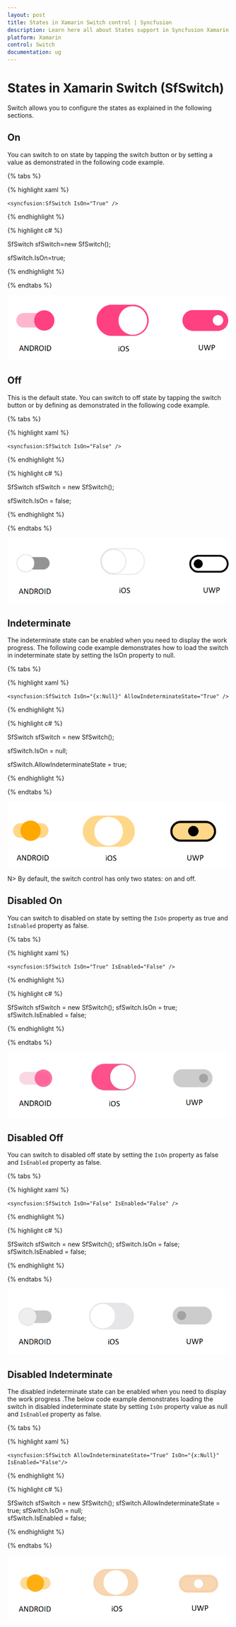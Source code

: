 ```yaml
---
layout: post
title: States in Xamarin Switch control | Syncfusion
description: Learn here all about States support in Syncfusion Xamarin Switch (SfSwitch) control and more.
platform: Xamarin
control: Switch
documentation: ug
---
```


# States in Xamarin Switch (SfSwitch)

Switch allows you to configure the states as explained in the following sections.

## On

You can switch to on state by tapping the switch button or by setting a value as demonstrated in the following code example.

{% tabs %}

{% highlight xaml %}

    <syncfusion:SfSwitch IsOn="True" />

{% endhighlight %}

{% highlight c# %}

SfSwitch sfSwitch=new SfSwitch();

sfSwitch.IsOn=true;

{% endhighlight %}

{% endtabs %}

![switch control is displaying on state](images/on.png)

## Off

This is the default state. You can switch to off state by tapping the switch button or by defining as demonstrated in the following code example.

{% tabs %}

{% highlight xaml %}

    <syncfusion:SfSwitch IsOn="False" />

{% endhighlight %}

{% highlight c# %}

SfSwitch sfSwitch = new SfSwitch();

sfSwitch.IsOn = false;

{% endhighlight %}

{% endtabs %}

![switch control displaying off state](images/off.png)

## Indeterminate

The indeterminate state can be enabled when you need to display the work progress. The following code example demonstrates how to load the switch in indeterminate state by setting the IsOn property to null.

{% tabs %}

{% highlight xaml %}

    <syncfusion:SfSwitch IsOn="{x:Null}" AllowIndeterminateState="True" />    

{% endhighlight %}

{% highlight c# %}

SfSwitch sfSwitch = new SfSwitch();

sfSwitch.IsOn = null;

sfSwitch.AllowIndeterminateState = true;

{% endhighlight %}

{% endtabs %}

![switch conrol is displaying indeterminate state](images/intermediate.png)

N> By default, the switch control has only two states: on and off.

## Disabled On

You can switch to disabled on state by setting the `IsOn` property as true and `IsEnabled` property as false.

{% tabs %}

{% highlight xaml %}

    <syncfusion:SfSwitch IsOn="True" IsEnabled="False" />

{% endhighlight %}

{% highlight c# %}

SfSwitch sfSwitch = new SfSwitch();
sfSwitch.IsOn = true;
sfSwitch.IsEnabled = false;

{% endhighlight %}

{% endtabs %}

![switch control displaying disabled on state](images/disabled-on.png)

## Disabled Off

You can switch to disabled off state by setting the `IsOn` property as false and `IsEnabled` property as false.

{% tabs %}

{% highlight xaml %}

    <syncfusion:SfSwitch IsOn="False" IsEnabled="False" />

{% endhighlight %}

{% highlight c# %}

SfSwitch sfSwitch = new SfSwitch();
sfSwitch.IsOn = false;
sfSwitch.IsEnabled = false;

{% endhighlight %}

{% endtabs %}

![switch control displaying disabled off state](images/disabled-off.png)

## Disabled Indeterminate

The disabled indeterminate state can be enabled when you need to display the work progress .The below code example demonstrates loading the switch in disabled indeterminate state by setting `IsOn` property value as null and `IsEnabled` property as false.

{% tabs %}

{% highlight xaml %}

    <syncfusion:SfSwitch AllowIndeterminateState="True" IsOn="{x:Null}" IsEnabled="False"/>      

{% endhighlight %}

{% highlight c# %}

SfSwitch sfSwitch = new SfSwitch();
sfSwitch.AllowIndeterminateState = true;
sfSwitch.IsOn = null;          
sfSwitch.IsEnabled = false;

{% endhighlight %}

{% endtabs %}

![switch conrol displaying disabled indeterminate state](images/disabled-indeterminate.png)

